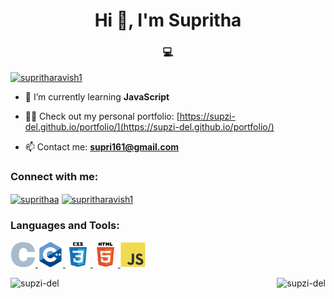 <h1 align="center">Hi 👋, I'm Supritha</h1>
<h3 align="center">💻</h3>

<p align="left"> <a href="https://twitter.com/supritharavish1" target="blank"><img src="https://img.shields.io/twitter/follow/supritharavish1?logo=twitter&style=for-the-badge" alt="supritharavish1" /></a> </p>

- 🌱 I’m currently learning **JavaScript**

- 👨‍💻 Check out my personal portfolio: [https://supzi-del.github.io/portfolio/](https://supzi-del.github.io/portfolio/)

- 📫 Contact me: **supri161@gmail.com**

<h3 align="left">Connect with me:</h3>
<p align="left">
<a href="https://codepen.io/suprithaa" target="blank"><img align="center" src="https://cdn.jsdelivr.net/npm/simple-icons@3.0.1/icons/codepen.svg" alt="suprithaa" height="30" width="40" /></a>
<a href="https://twitter.com/supritharavish1" target="blank"><img align="center" src="https://cdn.jsdelivr.net/npm/simple-icons@3.0.1/icons/twitter.svg" alt="supritharavish1" height="30" width="40" /></a>
</p>

<h3 align="left">Languages and Tools:</h3>
<p align="left"> <a href="https://www.cprogramming.com/" target="_blank"> <img src="https://raw.githubusercontent.com/devicons/devicon/master/icons/c/c-original.svg" alt="c" width="40" height="40"/> </a> <a href="https://www.w3schools.com/cpp/" target="_blank"> <img src="https://raw.githubusercontent.com/devicons/devicon/master/icons/cplusplus/cplusplus-original.svg" alt="cplusplus" width="40" height="40"/> </a> <a href="https://www.w3schools.com/css/" target="_blank"> <img src="https://raw.githubusercontent.com/devicons/devicon/master/icons/css3/css3-original-wordmark.svg" alt="css3" width="40" height="40"/> </a> <a href="https://www.w3.org/html/" target="_blank"> <img src="https://raw.githubusercontent.com/devicons/devicon/master/icons/html5/html5-original-wordmark.svg" alt="html5" width="40" height="40"/> </a> <a href="https://developer.mozilla.org/en-US/docs/Web/JavaScript" target="_blank"> <img src="https://raw.githubusercontent.com/devicons/devicon/master/icons/javascript/javascript-original.svg" alt="javascript" width="40" height="40"/> </a> </p>

<p><img align="left" src="https://github-readme-stats.vercel.app/api/top-langs/?username=supzi-del&layout=compact&bg_color=151515&text_color=daf7dc" alt="supzi-del" /></p>

<p>&nbsp;<img align="right" src="https://github-readme-stats.vercel.app/api?username=supzi-del&&show_icons=true&title_color=green&icon_color=bb2acf&text_color=daf7dc&bg_color=151515" alt="supzi-del" /></p>

